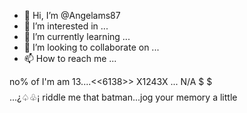 - 👋 Hi, I’m @Angelams87
- 👀 I’m interested in ...
- 🌱 I’m currently learning ...
- 💞️ I’m looking to collaborate on ...
- 📫 How to reach me ...

<!---
Angelams87/Angelams87 is a ✨ special ✨ repository because its `README.md` (this file) appears on your GitHub profile.
You can click the Preview link to take a look at your changes.
--->


no% of I'm am 13....<<6138>> X1243X ...
N/A
$ $$$ $$ $$$$...¿♤♧¡
riddle me that batman...jog your memory a little

